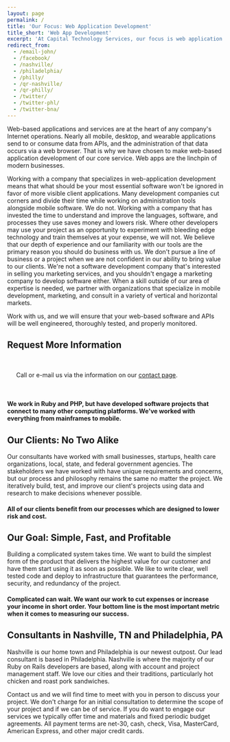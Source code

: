 ```yaml
---
layout: page
permalink: /
title: 'Our Focus: Web Application Development'
title_short: 'Web App Development'
excerpt: 'At Capital Technology Services, our focus is web application development. The company has staff based in Philadelphia, PA and Nashville, TN.'
redirect_from:
  - /email-john/
  - /facebook/
  - /nashville/
  - /philadelphia/
  - /philly/
  - /qr-nashville/
  - /qr-philly/
  - /twitter/
  - /twitter-phl/
  - /twitter-bna/
---
```


Web-based applications and services are at the heart of any company's Internet
operations. Nearly all mobile, desktop, and wearable applications send to or
consume data from APIs, and the administration of that data occurs via a web
browser. That is why we have chosen to make web-based application development
of our core service. Web apps are the linchpin of modern businesses.

Working with a company that specializes in web-application development means
that what should be your most essential software won't be ignored in favor of
more visible client applications. Many development companies cut corners and
divide their time while working on administration tools alongside mobile
software. We do not. Working with a company that has invested the time to
understand and improve the languages, software, and processes they use saves
money and lowers risk. Where other developers may use your project as an
opportunity to experiment with bleeding edge technology and train themselves at
your expense, we will not. We believe that our depth of experience and our
familiarity with our tools are the primary reason you should do business with
us. We don't pursue a line of business or a project when we are not confident in
our ability to bring value to our clients. We're not a software development
company that's interested in selling you marketing services, and you shouldn't
engage a marketing company to develop software either. When a skill outside of
our area of expertise is needed, we partner with organizations that specialize
in mobile development, marketing, and consult in a variety of vertical and
horizontal markets.

Work with us, and we will ensure that your web-based software and APIs will be
well engineered, thoroughly tested, and properly monitored.

<h2 class="text-center">Request More Information</h2>

<div class="row">
  <div class="two columns">&nbsp;</div>
  <div class="eight columns">
    <div class="sendgrid-subscription-widget" data-token="qmvriyXu89fpr5BIfBE6JFO4SotD7JmxbTchCw51dDP0%2Bv5hMrMACWXA0MOFRAVB"></div>
    <script>!function(d,s,id){var js,fjs=d.getElementsByTagName(s)[0],p=/^http:/.test(d.location)?"http":"https";if(!d.getElementById(id)){js=d.createElement(s);js.id=id;js.src=p+"://s3.amazonaws.com/subscription-cdn/0.2/widget.min.js";fjs.parentNode.insertBefore(js,fjs);}}(document, "script", "sendgrid-subscription-widget-js");</script>
    <noscript>
      <p>
        Call or e-mail us via the information on our
        <a href="/contact">contact page</a>.
      </p>
    </noscript>
  </div>
  <div class="two columns">&nbsp;</div>
</div>

<h4 itemscope itemtype="http://schema.org/Service">
  <meta itemprop="serviceType" content="PHP Development" />
  <meta itemprop="serviceType" content="Ruby Development" />
  <meta itemprop="serviceType" content="Ruby on Rails Development" />
  <meta itemprop="serviceType" content="Web Development" />
  <meta itemprop="serviceType" content="Web Application Development" />
  We work in Ruby and PHP, but have developed software projects that connect to
  many other computing platforms. We've worked with everything from mainframes
  to mobile.
</h4>

Our Clients: No Two Alike
-------------------------

Our consultants have worked with small businesses, startups, health care
organizations, local, state, and federal government agencies. The
stakeholders we have worked with have unique requirements and concerns, but our
process and philosophy remains the same no matter the project. We iteratively
build, test, and improve our client's projects using data and research to make
decisions whenever possible.

<h4>
  All of our clients benefit from our processes which are designed to lower risk
  and cost.
</h4>

Our Goal: Simple, Fast, and Profitable
--------------------------------------

Building a complicated system takes time. We want to build the simplest form of
the product that delivers the highest value for our customer and have them start
using it as soon as possible. We like to write clear, well tested code and
deploy to infrastructure that guarantees the performance, security, and
redundancy of the project.

<h4>
  Complicated can wait. We want our work to cut expenses or increase your
  income in short order. Your bottom line is the most important metric when it
  comes to measuring our success.
</h4>

Consultants in Nashville, TN and Philadelphia, PA
-------------------------------------------------

Nashville is our home town and Philadelphia is our newest outpost. Our lead
consultant is based in Philadelphia. Nashville is where the majority of our
Ruby on Rails developers are based, along with account and project management
staff. We love our cities and their traditions, particularly hot chicken and
roast pork sandwiches.

Contact us and we will find time to meet with you in person to discuss your
project. We don't charge for an initial consultation to determine the scope of
your project and if we can be of service. If you do want to engage our services
we typically offer time and materials and fixed periodic budget agreements.
All payment terms are net-30, cash, check, Visa, MasterCard, American Express,
and other major credit cards.
